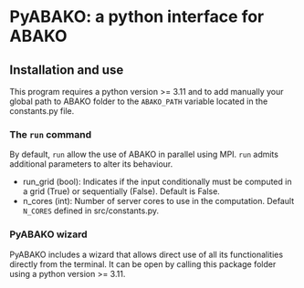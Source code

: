 # PyABAKO: a python interface for ABAKO

## Installation and use
This program requires a python version >= 3.11 and to add manually your global path to ABAKO folder to the `ABAKO_PATH` variable located in the constants.py file.

### The `run` command
By default, `run` allow the use of ABAKO in parallel using MPI. `run` admits additional parameters to alter its behaviour.

- run_grid (bool): Indicates if the input conditionally must be computed in a grid (True) or sequentially (False). Default is False.
- n_cores (int): Number of server cores to use in the computation. Default `N_CORES` defined in src/constants.py.

### PyABAKO wizard
PyABAKO includes a wizard that allows direct use of all its functionalities directly from the terminal. It can be open by calling this package folder using a python version >= 3.11.
